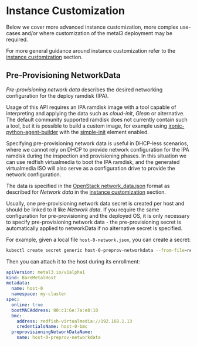 # Instance Customization

Below we cover more advanced instance customization, more complex use-cases
and/or where customization of the metal3 deployment may be required.

For more general guidance around instance customization refer to the
[instance customization](./instance_customization.md) section.

## Pre-Provisioning NetworkData

*Pre-provisioning network data* describes the desired networking configuration for the
deploy ramdisk (IPA).

Usage of this API requires an IPA ramdisk image with a tool capable of interpreting and
applying the data such as *cloud-init*, *Glean* or alternative. The default community
supported ramdisk does not currently contain such a tool, but it is possible to build
a custom image, for example using [ironic-python-agent-builder][ipa_builder] with the
[simple-init][simple_init] element enabled.

Specifying pre-provisioning network data is useful in DHCP-less scenarios, where we
cannot rely on DHCP to provide network configuration for the IPA ramdisk during the
inspection and provisioning phases. In this situation we can use redfish virtualmedia
to boot the IPA ramdisk, and the generated virtualmedia ISO will also serve as a
configuration drive to provide the network configuration.

The data is specified in the [OpenStack network_data.json][network_data] format
as described for *Network data* in the [instance customization](./instance_customization.md) section.

Usually, one pre-provisioning network data secret is created per host and should be
linked to it like *Network data*. If you require the same configuration for
pre-provisioning and the deployed OS, it is only necessary to specify pre-provisioning
network data - the pre-provisioning secret is automatically applied to networkData if
no alternative secret is specified.

For example, given a local file `host-0-network.json`, you can create a secret:

```bash
kubectl create secret generic host-0-preprov-networkdata --from-file=networkData=host-0-network.json
```

Then you can attach it to the host during its enrollment:

```yaml
apiVersion: metal3.io/v1alpha1
kind: BareMetalHost
metadata:
  name: host-0
  namespace: my-cluster
spec:
  online: true
  bootMACAddress: 80:c1:6e:7a:e8:10
  bmc:
    address: redfish-virtualmedia://192.168.1.13
    credentialsName: host-0-bmc
  preprovisioningNetworkDataName:
    name: host-0-preprov-networkdata
```

[network_data]: https://docs.openstack.org/nova/latest/user/metadata.html#openstack-format-metadata
[ipa_builder]: https://docs.openstack.org/ironic-python-agent-builder/
[simple_init]: https://docs.openstack.org/diskimage-builder/latest/elements/simple-init/README.html
